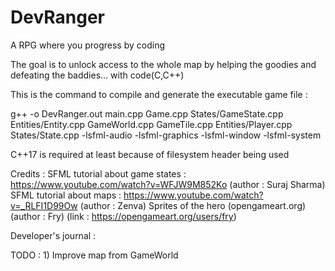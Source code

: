 # DevRanger
A RPG where you progress by coding

The goal is to unlock access to the whole map by helping the goodies and defeating the baddies... with code(C,C++)


This is the command to compile and generate the executable game file : 

g++ -o DevRanger.out main.cpp Game.cpp States/GameState.cpp Entities/Entity.cpp GameWorld.cpp GameTile.cpp Entities/Player.cpp States/State.cpp -lsfml-audio -lsfml-graphics -lsfml-window -lsfml-system

C++17 is required at least because of filesystem header being used
 
Credits : 
    SFML tutorial about game states : https://www.youtube.com/watch?v=WFJW9M852Ko (author : Suraj Sharma)
    SFML tutorial about maps : https://www.youtube.com/watch?v=_RLFI1D99Ow (author : Zenva)
    Sprites of the hero (opengameart.org) (author : Fry) (link : https://opengameart.org/users/fry)



Developer's journal : 

TODO : 
    1) Improve map from GameWorld  

